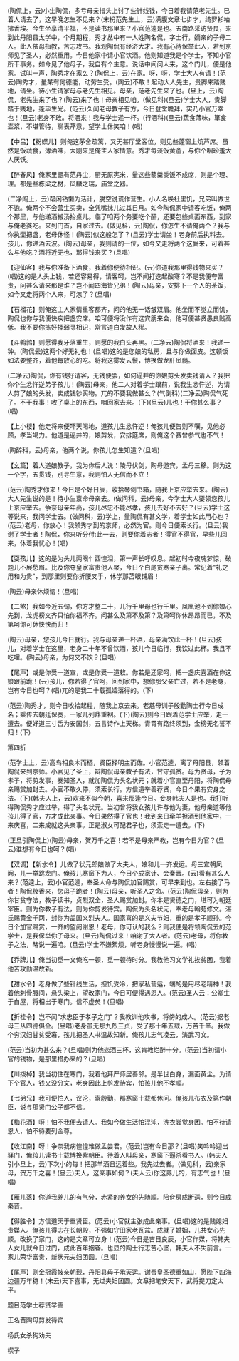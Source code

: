 <!-- { "loadSidebar": true } -->
(陶侃上，云)小生陶侃，多亏母亲指头上讨了些针线钱，今日着我请范老先生。已着人请去了，这早晚怎生不见来？(末扮范先生上，云)满腹文章七步才，绮罗衫袖拂香埃。今生坐享清平福，不是读书那里来？小官范逵是也。五南路采访贤良，来到此丹阳县太学中，个月期程，秀才丛中有一人姓陶名侃，字士行，嫡亲的子母二人。此人依母指教，苦志攻书。我观陶侃有经济大才。我有心待保举此人，若到京师见了圣人，必然重用。今日他家中请小官饮酒。他则知道我是个学士，不知小官所干事务。如今见了他母子，我自有个主意。说话中间问人来，这个门儿，便是他家。试叫一声，陶秀才在家么？(陶侃上，云)在家。呀，呀，学士大人有请！(范云)陶秀才，量某有何德能，动劳生受。(陶云)不敢！起动大人先生，贵脚来踏贱地，请坐。待小生请家母与老先生相见。母亲，范老先生来了也。(旦上，云)陶侃，老先生来了也？(陶云)来了也！母亲相见咱。(做见科)(旦云)学士大人，贵脚踏于贱地，蓬荜生光。(范云)久闻老母教子有方，今日登堂瞻拜，实乃小官万幸也！(旦云)老身不敢。将酒来！我与学士递一杯。(行酒科)(旦云)蔬食薄味，箪食壶浆，不堪管待，聊表芹意，望学士休笑咱！(唱)

【中吕】【粉蝶儿】则俺这茅舍疏篱，又无甚厅堂客位，则见些蓬窗上炕芦席。虽然是饭蔬食，薄酒味，大刚来是俺主人家情意。秀才每淡饭黄齑，与你个咽珍羞大人厌饫。

【醉春风】俺家里甑有范丹尘，厨无原宪米，量这些藜羹黍饭不成席，则是个理、理。都是些栋梁之材，风麟之瑞，庙堂之器。

(二净闯上，云)帮闲钻懒为活计，脱空说谎作营生。小人名唤社里饥，兄弟叫做世不饱。俺两个不会营生买卖，全凭嘴抹儿过其日月。如今陶侃家中请客吃饭，俺两个那里，与他递酒搬汤抬桌儿。临了咱两个务要吃个醉，还要包些桌面东西，到家与俺老婆吃。来到门首，自家过去。(做见科，云)陶侃，你怎生不请俺两个？我与你执壶把盏，老母休怪！(陶云)似这般怎了？(旦云)学士请坐！老身前后执料去。孩儿，你递酒去波。(陶云)母亲，我则请的一位，如今又走将两个这厮来，可着甚么与他吃？酒将近无也，那得钱来买？(旦唱)

【迎仙客】我与你准备下酒食，我着你便待相识。(云)你道我那里得钱物来买？(唱)这的是人头上钱，若还容易得，请客呵，岂不闻打迭起酸寒？不是我便夸富贵，问甚么请来那是谁？岂不闻四海皆兄弟！(陶云)母亲，安排下一个人的茶饭，如今又走将两个人来，可怎了？(旦唱)

【石榴花】则俺这主人家情重客都齐，问的他无一话皱双眉。他坐而不觉立而饥，陶侃也你与我便快疾把盏安席。咱可便将没作有这宾朋来会，他可便甚贤愚良贱高低。我不要你拣好择弱寻相识，常言道白发故人稀。

【斗鹌鹑】则愿得我牙落重生，则愿的我白头再黑。(二净云)陶侃将酒来！我递一钟。(陶侃云)这两个好无礼也！(旦唱)这的是您娘的私房，且与你做面皮。这顿饭如法要整齐，着他每放心的吃。将我这雾发云鬟，博换做龙肝凤髓。

(二净云)陶侃，你有钱好请客，无钱便罢，如何逼并的你娘剪头发卖钱请人？我把你个生忿忤逆弟子孩儿！(陶云)母亲，他二人对着学士跟前，说我生忿忤逆，为请人剪了娘的头发，卖成钱钞买物。兀的不要我做甚么？(气倒科)(二净云)陶侃气死了。不干我事！收了桌上的东西，咱回家去来。(下)(旦云)儿也！干你甚么事？(唱)

【上小楼】他走将来便吓天喝地，道孩儿生忿忤逆！俺孩儿便告则不噀，见他必顾，孝当竭力。他道是逼并的，娘剪发，安排筵席，则俺这个赛曾参气也不气！

(陶醉科，云)母亲，他两个说，你孩儿怎生知道？(旦唱)

【幺篇】着人道娘教子，我为你后人说：陵母伏剑，陶母邀宾，孟母三移。则为这一个字，五贯钱，别寻生意，我则怕人无信而不立！

(范云)陶秀才你来！今日是个好日辰，收拾琴剑书箱，随我上京应举去来。(陶云)大人先生说的是！待小生禀命母亲去。(做问科，云)母亲，今学士大人要领您孩儿上京应举去。争奈母亲年高，孩儿尽忠不能尽孝，孩儿去好不去好？(旦云)学士这等说来，我问学士去。(做问科，云)学上，量陶侃有甚文学，着学士如此用心也？(范云)老母，你放心！我领秀才到的京师，必然为官。则今日便索长行。(旦云)我谢了学士者！陶侃，你来听分付:此一去，则要你着志者！得官不得官，早些儿回来，休着我忧心！(唱)

【耍孩儿】这的是为头儿两眼忄西惶泪，第一声长吁叹息。起初时今夜魂梦惊，破题儿不展愁眉。比及你夺皇家富贵他人聚，今日个白尾贫寒亲子离。常记着"礼之用和为贵"，到那里则要你折腰叉手，休学那苫眼铺眉！

(陶云)母亲休烦恼！(旦唱)

【二煞】我如今近五旬，你方才整二十，儿行千里母也行千里。凤凰池不到你娘心先到，龙虎榜文齐只怕你福不齐。问甚么及第不及第？及第呵你休昂昂而已，不及第呵你可休怏怏而归！

(陶云)母亲，您孩儿今日就行。我与母亲递一杯酒，母亲满饮此一杯！(旦云)孩儿，对着学士在这里，老身二十年不曾饮酒，孩儿今日临行，我饮过此杯。我且不吃哩。(陶云)母亲，为何又不饮？(旦唱)

【尾声】或是你受一道宣，或是你受一道敕。你若是还家呵，把一盏庆喜酒在你这娘跟前跪！(云)孩儿，你若得了官呵，回到家中，想你那父亲亡过，若不是老身，岂有今日也呵？(唱)兀的是我二十载孤孀落得的。(下)

(范云)陶秀才，则今日收拾起程，随我上京去来。老慈母训子殷勤陶士行今日成名；乘传去朝廷保奏，一家儿列鼎重裀。(下)(陶云)则今日跟着范学士应举，走一遭去。便好道三寸舌为安国剑，五言诗作上天梯。青霄有路终须到，金榜无名誓不归！(下)


第四折

(范学士上，云)高鸟相良木而栖，贤臣择明主而佐。小官范逵，离了丹阳县，领着陶侃来到京师。小官见了圣上，辩陶侃母亲教子有法，甘守孤贫。母为贤母，子为孝子，将剪发事，奏知圣人，就加陶侃为头名状元；就着小官直至丹阳，将陶侃母亲赐赏加封去。小官不敢久停，须索长行。方信道举善荐贤，今日个果有安身之法。(下)(韩夫人上，云)欢来不似今朝，喜来那逢今日。妾身韩夫人是也。我打听得陶侃秀才应过举，得了头名状元。当初曾将我女孩儿许与他为妻，他母亲道等他孩儿得了官，方才成此亲事。今日果然得了官也！我到来日牵羊担酒到他家中，一来庆喜，二来成就这头亲事。正是淑女可配君子也，须索走一遭去。(下)

(正旦引陶侃上)(陶云)母亲，贺万千之喜！若不是母亲严教，岂有今日为官？(旦云)谁想有今日也呵？(唱)

【双调】【新水令】儿做了状元郎娘做了太夫人，娘和儿一齐发运。母三宣朝凤阙，儿一举跳龙门。俺孩儿寒窗下为人，今日个成家计、会秦晋。(云)看有甚么人来？(范逵上，云)小官范逵，奉圣人命与陶侃加官赐赏，可早来到也。左右接了马者！陶侃妆香来，您母子跪者！(陶云)母亲，听圣人之命。(范云)陶侃母亲，则为你甘贫守法，教子读书，贞烈双全，圣人赐赏加封。你本是贤德之门，堪可为朝廷宰臣。则为你教子有法，则为你剪发待宾。陶侃为头名状元，奉老母翰苑修文。湛氏赐黄金千两，封你为盖国义烈夫人。国家喜的是义夫节妇，重的是孝子顺孙。今日个加官赐赏，一齐的望阙谢恩！老母，你可认的我么？则我便是将领陶侃去的范学士，是我保举你子母来。(旦云)陶侃过来！咱谢了大人者。(范云)老母，将你教子之法，略说一遍咱。(旦云)学士不嫌絮烦，听老身慢慢说一遍。(唱)

【乔牌儿】俺当初觅一文俺吃一顿，觅一顿待时分。我教他习文学礼挨贫困，我着他苦攻勤温故新。

【甜水令】老身做了些针线生活，担饥受冷，把家私营运，端的是用尽老精神！我着他刺骨腰间，悬头梁上，望改家门，今日可便得遇恩人。(范云)圣人云：公卿生于白屋，将相出于寒门。信不虚矣！(旦唱)

【折桂令】岂不闻"求忠臣于孝子之门"？我教训他攻书，将傍的成人。(范云)据老母三从四德俱全。(旦唱)老身虽无那九烈三贞，受了那十年五载，万苦千辛。我做个穷汉妇甘贫受窘，孩儿把圣人书温故知新。俺孩儿志气凌云，演武习文。

(范云)当初为甚么来？(旦唱)则为他恋酒三杯，这肯教烂醉十分。(范云)当初请小官的钱物，是那里措办来的？(旦唱)

【川拨棹】我当初住在寒门，我着他拜严师居善邻。是半世白身，漏面黄尘。为请下个官人，钱又没分文，老身因此上剪发待宾，怕孩儿他不孝顺。

【七弟兄】我可便怕人，议沦，索殷勤，那寒窗十载都休问。俺孩儿布衣及第作朝臣，说与那贤门公子都不信。

【梅花酒】呀！怕不我便去请人。我如今做生活怕混沌，洗衣裳觉身困。怕不待请恩人，怕不待要列金尊。

【收江南】呀！争奈我病惶惶难做孟尝君。(范云)岂有今日那？(旦唱)笑吟吟迎出驿门，俺孩儿读书十载博换紫朝臣。待着人叫母亲，寒窗下逼杀看书人。(韩夫人引小旦上，云)下次小的每！把那羊酒且远着些。我先过去者。(做见科，云)亲家母，贺万千之喜！(旦云)夫人，这亲事如何？(夫人云)你这养儿的，有志气也！(旦唱)

【雁儿落】你道我养儿的有气分，赤紧的养女的先随顺。陪奁房成断送，则今日成秦晋。

【得胜令】方信道天于重贤臣。(范云)小官就主张成此亲事。(旦唱)这的是贱媳妇贵媒人。俺孩儿得志在长朝殿，不强如守田家老瓦盆。成就了婚姻，儿共女心先顺。改换了家门，这的是文章可立身！(范云)今日是吉日良辰，小官作媒，将韩夫人女儿就今日过门，成此百年姻眷。也显的陶士行志苦心坚，韩夫人不失前言。一家儿荣华富贵，新状元夫妇团圆。(旦唱)

【尾声】则金冠霞帔亲朝觐，丹阳县母子承天运。谢吾皇圣德重如山，愿陛下四海边疆万年稳！(末云)天下喜事，无过夫妇团圆。文章把笔安天下，武将提刀定太平。

题目范学士荐贤举善

正名晋陶母剪发待宾
　




杨氏女杀狗劝夫

楔子

